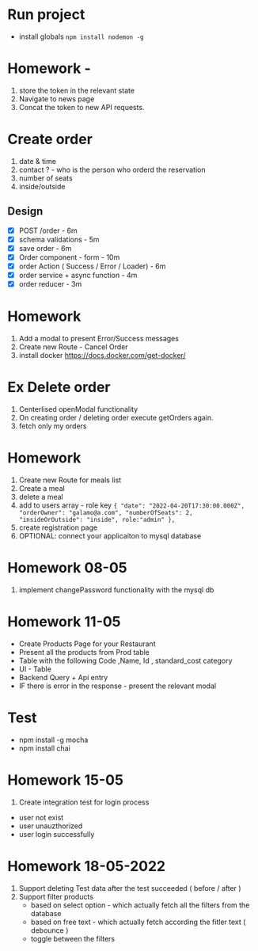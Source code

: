 # Run project

- install globals `npm install nodemon -g`

# Homework -

1. store the token in the relevant state
2. Navigate to news page
3. Concat the token to new API requests.

# Create order

1. date & time
2. contact ? - who is the person who orderd the reservation
3. number of seats
4. inside/outside

## Design

- [x] POST /order - 6m
- [x] schema validations - 5m
- [x] save order - 6m
- [x] Order component - form - 10m
- [x] order Action ( Success / Error / Loader) - 6m
- [x] order service + async function - 4m
- [x] order reducer - 3m

# Homework

1. Add a modal to present Error/Success messages
2. Create new Route - Cancel Order
3. install docker https://docs.docker.com/get-docker/

# Ex Delete order

1. Centerlised openModal functionality
2. On creating order / deleting order execute getOrders again.
3. fetch only my orders

# Homework

1.  Create new Route for meals list
2.  Create a meal
3.  delete a meal
4.  add to users array - role key
    `{ "date": "2022-04-20T17:30:00.000Z", "orderOwner": "galamo@a.com", "numberOfSeats": 2, "insideOrOutside": "inside", role:"admin" },`
5.  create registration page
6.  OPTIONAL: connect your applicaiton to mysql database

# Homework 08-05

1. implement changePassword functionality with the mysql db

# Homework 11-05

- Create Products Page for your Restaurant
- Present all the products from Prod table
- Table with the following Code ,Name, Id , standard_cost category
- UI - Table
- Backend Query + Api entry
- IF there is error in the response - present the relevant modal

# Test

- npm install -g mocha
- npm install chai

# Homework 15-05

1. Create integration test for login process

- user not exist
- user unauzthorized
- user login successfully

# Homework 18-05-2022

1. Support deleting Test data after the test succeeded ( before / after )
2. Support filter products
   - based on select option - which actually fetch all the filters from the database
   - based on free text - which actually fetch according the fitler text ( debounce )
   - toggle between the filters
